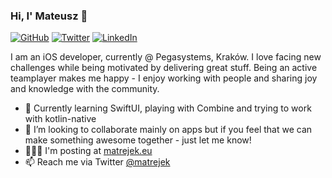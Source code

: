 ### Hi, I' Mateusz 👋
<p>
	<a href="https://github.com/matrejek"><img src="https://img.shields.io/github/followers/matrejek.svg?label=GitHub&style=social" alt="GitHub"></a>
	<a href="https://twitter.com/matrejek"><img src="https://img.shields.io/twitter/follow/matrejek?label=Twitter&style=social" alt="Twitter"></a>
	<a href="https://www.linkedin.com/in/mateusz-matrejek-1b883468/"><img src="https://img.shields.io/badge/LinkedIn--_.svg?style=social&logo=linkedin" alt="LinkedIn"></a>
</p>

I am an iOS developer, currently @ Pegasystems, Kraków. I love facing new challenges while being motivated by delivering great stuff. Being an active teamplayer makes me happy - I enjoy working with people and sharing joy and knowledge with the community.

- 🌱 Currently learning SwiftUI, playing with Combine and trying to work with kotlin-native
- 👯 I’m looking to collaborate mainly on apps but if you feel that we can make something awesome together - just let me know!
- 👨🏻‍💻 I'm posting at [matrejek.eu](https://matrejek.eu)
- 📫 Reach me via Twitter [@matrejek](https://twitter.com/matrejek)
